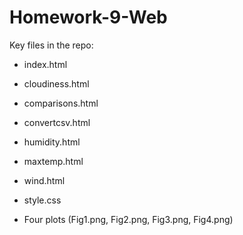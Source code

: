 # Homework-9-Web

Key files in the repo:

* index.html

* cloudiness.html

* comparisons.html

* convertcsv.html

* humidity.html

* maxtemp.html

* wind.html

* style.css

* Four plots (Fig1.png, Fig2.png, Fig3.png, Fig4.png)
